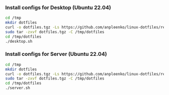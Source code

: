 ### Install configs for Desktop (Ubuntu 22.04)

```bash
cd /tmp
mkdir dotfiles
curl -o dotfiles.tgz -Ls https://github.com/anpleenko/linux-dotfiles/releases/download/v13-06-2023-06h-37m-18s/dotfiles.tgz
sudo tar -zxvf dotfiles.tgz -C /tmp/dotfiles
cd /tmp/dotfiles
./desktop.sh
```

### Install configs for Server (Ubuntu 22.04)

```bash
cd /tmp
mkdir dotfiles
curl -o dotfiles.tgz -Ls https://github.com/anpleenko/linux-dotfiles/releases/download/v13-06-2023-06h-37m-18s/dotfiles.tgz
sudo tar -zxvf dotfiles.tgz -C /tmp/dotfiles
cd /tmp/dotfiles
./server.sh
```
